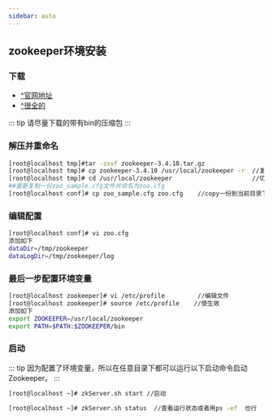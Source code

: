 ```yaml
---
sidebar: auto
---
```

## zookeeper环境安装

### 下载
- [^官网地址](http://mirror.bit.edu.cn/apache/zookeeper/)
- [^很全的](https://archive.apache.org/dist/zookeeper/)

::: tip
请尽量下载的带有bin的压缩包
::: 

### 解压并重命名
```bash
[root@localhost tmp]#tar -zxvf zookeeper-3.4.10.tar.gz
[root@localhost tmp]# cp zookeeper-3.4.10 /usr/local/zookeeper -r  //复制所有文件到zookeeper 文件夹下
[root@localhost tmp]# cd /usr/local/zookeeper					   //切换到/usr/local/zookeeper目录下
##重新复制一份zoo_sample.cfg文件并命名为zoo.cfg
[root@localhost conf]# cp zoo_sample.cfg zoo.cfg	//copy一份到当前目录下，并命名为zoo.cfg
```


### 编辑配置
```bash
[root@localhost conf]# vi zoo.cfg
添加如下
dataDir=/tmp/zookeeper
dataLogDir=/tmp/zookeeper/log
```

### 最后一步配置环境变量
```bash
[root@localhost zookeeper]# vi /etc/profile			//编辑文件
[root@localhost zookeeper]# source /etc/profile    //使生效
添加如下
export ZOOKEEPER=/usr/local/zookeeper
export PATH=$PATH:$ZOOKEEPER/bin
```

### 启动
::: tip
因为配置了环境变量，所以在任意目录下都可以运行以下启动命令启动Zookeeper。
::: 
```bash
[root@localhost ~]# zkServer.sh start //启动

[root@localhost ~]# zkServer.sh status  //查看运行状态或者用ps -ef  也行

```